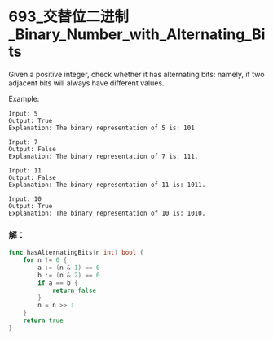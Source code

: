# 693_交替位二进制_Binary_Number_with_Alternating_Bits
Given a positive integer, check whether it has alternating bits: namely, if two adjacent bits will always have different values.

Example:

    Input: 5  
    Output: True   
    Explanation: The binary representation of 5 is: 101

    Input: 7
    Output: False  
    Explanation: The binary representation of 7 is: 111.

    Input: 11  
    Output: False  
    Explanation: The binary representation of 11 is: 1011.

    Input: 10  
    Output: True  
    Explanation: The binary representation of 10 is: 1010.

### 解：

```go
func hasAlternatingBits(n int) bool {
    for n != 0 {
        a := (n & 1) == 0
        b := (n & 2) == 0
        if a == b {
            return false
        }
        n = n >> 1
    }
    return true
}
```